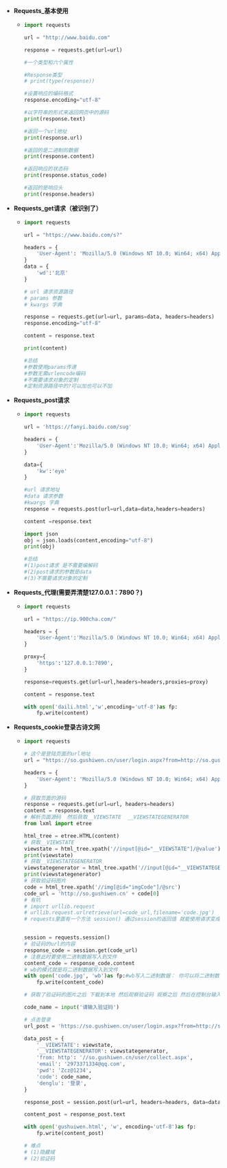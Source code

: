 * **Requests_基本使用**

  * ~~~python
    import requests
    
    url = "http://www.baidu.com"
    
    response = requests.get(url=url)
    
    #一个类型和六个属性
    
    #Response类型
    # print(type(response))
    
    #设置响应的编码格式
    response.encoding="utf-8"
    
    #以字符串的形式来返回网页中的源码
    print(response.text)
    
    #返回一个url地址
    print(response.url)
    
    #返回的是二进制的数据
    print(response.content)
    
    #返回响应的状态码
    print(response.status_code)
    
    #返回的是响应头
    print(response.headers)
    ~~~

* **Requests_get请求（被识别了）**

  * ~~~python
    import requests
    
    url = "https://www.baidu.com/s?"
    
    headers = {
        'User-Agent': 'Mozilla/5.0 (Windows NT 10.0; Win64; x64) AppleWebKit/537.36 (KHTML, like Gecko) Chrome/116.0.0.0 Safari/537.36 Edg/116.0.1938.54',
    }
    data = {
        'wd':'北京'
    }
    
    # url 请求资源路径
    # params 参数
    # kwargs 字典
    
    response = requests.get(url=url, params=data, headers=headers)
    response.encoding="utf-8"
    
    content = response.text
    
    print(content)
    
    #总结
    #参数使用params传递
    #参数无需urlencode编码
    #不需要请求对象的定制
    #定制资源路径中的?可以加也可以不加
    ~~~

* **Requests_post请求**

  * ~~~python
    import requests
    
    url = 'https://fanyi.baidu.com/sug'
    
    headers = {
        'User-Agent':'Mozilla/5.0 (Windows NT 10.0; Win64; x64) AppleWebKit/537.36 (KHTML, like Gecko) Chrome/116.0.0.0 Safari/537.36 Edg/116.0.1938.54',
    }
    
    data={
        'kw':'eye'
    }
    
    #url 请求地址
    #data 请求参数
    #kwargs 字典
    response = requests.post(url=url,data=data,headers=headers)
    
    content =response.text
    
    import json
    obj = json.loads(content,encoding="utf-8")
    print(obj)
    
    #总结
    #(1)post请求 是不需要编解码
    #(2)post请求的参数是data
    #(3)不需要请求对象的定制
    ~~~

* **Requests_代理(需要弄清楚127.0.0.1：7890？)**

  * ~~~python
    import requests
    
    url = "https://ip.900cha.com/"
    
    headers = {
        'User-Agent':'Mozilla/5.0 (Windows NT 10.0; Win64; x64) AppleWebKit/537.36 (KHTML, like Gecko) Chrome/116.0.0.0 Safari/537.36 Edg/116.0.1938.54',
    }
    
    proxy={
        'https':'127.0.0.1:7890',
    }
    
    response=requests.get(url=url,headers=headers,proxies=proxy)
    
    content = response.text
    
    with open('daili.html','w',encoding='utf-8')as fp:
        fp.write(content)
    ~~~

* **Requests_cookie登录古诗文网**

  * ~~~python
    import requests
    
    # 这个是登陆页面的url地址
    url = "https://so.gushiwen.cn/user/login.aspx?from=http://so.gushiwen.cn/user/collect.aspx"
    
    headers = {
        'User-Agent': 'Mozilla/5.0 (Windows NT 10.0; Win64; x64) AppleWebKit/537.36 (KHTML, like Gecko) Chrome/116.0.0.0 Safari/537.36 Edg/116.0.1938.54',
    }
    
    # 获取页面的源码
    response = requests.get(url=url, headers=headers)
    content = response.text
    # 解析页面源码  然后获取__VIEWSTATE  __VIEWSTATEGENERATOR
    from lxml import etree
    
    html_tree = etree.HTML(content)
    # 获取__VIEWSTATE
    viewstate = html_tree.xpath('//input[@id="__VIEWSTATE"]/@value')
    print(viewstate)
    # 获取__VIEWSTATEGENERATOR
    viewstategenerator = html_tree.xpath('//input[@id="__VIEWSTATEGENERATOR"]/@value')
    print(viewstategenerator)
    # 获取验证码图片
    code = html_tree.xpath('//img[@id="imgCode"]/@src')
    code_url = 'http://so.gushiwen.cn' + code[0]
    # 有坑
    # import urllib.request
    # urllib.request.urlretrieve(url=code_url,filename='code.jpg')
    # requests里面有一个方法 session() 通过session的返回值 就能使用请求变成一个对象
    
    
    session = requests.session()
    # 验证码的url的内容
    response_code = session.get(code_url)
    # 注意此时要使用二进制数据写入到文件
    content_code = response_code.content
    # wb的模式就是将二进制数据写入到文件
    with open('code.jpg', 'wb')as fp:#wb写入二进制数据： 你可以将二进制数据写入文件，比如图片、音频、视频等
        fp.write(content_code)
    
    # 获取了验证码的图片之后 下载到本地 然后观察验证码 观察之后 然后在控制台输入这个验证码 就可以将这个值给code的参数 就可以登录
    
    code_name = input('请输入验证码')
    
    # 点击登录
    url_post = 'https://so.gushiwen.cn/user/login.aspx?from=http://so.gushiwen.cn/user/collect.aspx'
    
    data_post = {
        '__VIEWSTATE': viewstate,
        '__VIEWSTATEGENERATOR': viewstategenerator,
        'from: http': '//so.gushiwen.cn/user/collect.aspx',
        'email': '2973371334@qq.com',
        'pwd': 'Zcz@1234',
        'code': code_name,
        'denglu': '登录',
    }
    
    response_post = session.post(url=url, headers=headers, data=data_post)
    
    content_post = response_post.text
    
    with open('gushuiwen.html', 'w', encoding='utf-8')as fp:
        fp.write(content_post)
    
    # 难点
    # (1)隐藏域
    # (2)验证码
    ~~~

